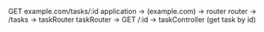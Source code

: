 <!--
-- package.json
-- src
   |-- index.js 入口文件， server.js, app.js
   |-- middleware 这是文件夹， 里面放各种middleware
   |-- routes 这里注册大路径 （use）
      |-- tasks  这里注册小路径 （get, post, put, delete）
      |-- users
      |-- other resources ...
   |--controllers 逻辑处理
      |-- tasks  这里的文件和上面routes里基本是一一对应
      |-- users
      |-- other resources ...
   |--models
      |-- tasks  对应数据库，进行CRUD操作
      |-- users
      |-- other resources ...
   |-- utils helper function，shared function


controllers -> controllers （经理） 不再具体做处理，负责调度，规划
            -> services    （程序员）实际逻辑
-->

GET example.com/tasks/:id
application -> (example.com) -> router
router -> /tasks -> taskRouter
taskRouter -> GET /:id -> taskController (get task by id)
